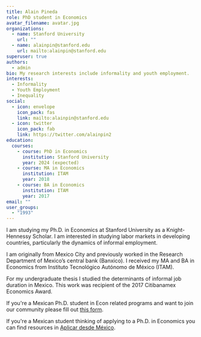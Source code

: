 ```yaml
---
title: Alain Pineda
role: PhD student in Economics
avatar_filename: avatar.jpg
organizations:
  - name: Stanford University
    url: ""
  - name: alainpin@stanford.edu
    url: mailto:alainpin@stanford.edu
superuser: true
authors:
  - admin
bio: My research interests include informality and youth employment.
interests:
  - Informality
  - Youth Employment
  - Inequality
social:
  - icon: envelope
    icon_pack: fas
    link: mailto:alainpin@stanford.edu
  - icon: twitter
    icon_pack: fab
    link: https://twitter.com/alainpin2
education:
  courses:
    - course: PhD in Economics
      institution: Stanford University
      year: 2024 (expected)
    - course: MA in Economics
      institution: ITAM
      year: 2018
    - course: BA in Economics
      institution: ITAM
      year: 2017
email: ""
user_groups:
  - "1993"
---
```

I am studying my Ph.D. in Economics at Stanford University as a Knight-Hennessy Scholar. I am interested in studying labor markets in developing countries, particularly the dynamics of informal employment. 

I am originally from Mexico City and previously worked in the Research Department of Mexico’s central bank (Banxico). I received my MA and BA in Economics from Instituto Tecnológico Autónomo de México (ITAM).

For my undergraduate thesis I studied the determinants of informal job duration in Mexico. This work was recipient of the 2017 Citibanamex Economics Award.

If you're a Mexican Ph.D. student in Econ related programs and want to join our community please fill out [this form](https://t.co/H1bZFbCApw?amp=1).

If you're a Mexican student thinking of applying to a Ph.D. in Economics you can find resources in [Aplicar desde México](https://aplicardesdemexico.github.io/). 
